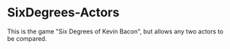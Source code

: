 # SixDegrees-Actors
This is the game "Six Degrees of Kevin Bacon", but allows any two actors to be compared.
